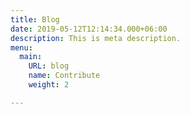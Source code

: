 ```yaml
---
title: Blog
date: 2019-05-12T12:14:34.000+06:00
description: This is meta description.
menu:
  main:
    URL: blog
    name: Contribute
    weight: 2

---
```

